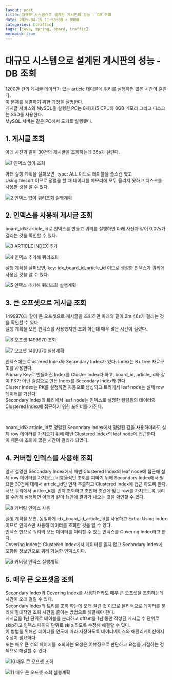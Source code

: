 ```yaml
---
layout: post
title: 대규모 시스템으로 설계된 게시판의 성능 - DB 조회
date: 2025-04-15 11:50:00 + 0900
categories: [traffic]
tags: [java, spring, board, traffic]
mermaid: true
---
```

<!-- ### 강의 : [스프링부트로 대규모 시스템 설계 - 게시판](https://www.inflearn.com/course/%EC%8A%A4%ED%94%84%EB%A7%81%EB%B6%80%ED%8A%B8%EB%A1%9C-%EB%8C%80%EA%B7%9C%EB%AA%A8-%EC%8B%9C%EC%8A%A4%ED%85%9C%EC%84%A4%EA%B3%84-%EA%B2%8C%EC%8B%9C%ED%8C%90/dashboard) -->

# 대규모 시스템으로 설계된 게시판의 성능 - DB 조회

1200만 건의 게시글 데이터가 있는 article 테이블에 쿼리를 실행하면 많은 시간이 걸린다.    
이 문제를 해결하기 위한 과정을 설명한다.    
게시글 서비스와 MySQL을 실행한 PC는 8세대 i5 CPU와 8GB 메모리 그리고 디스크는 SSD를 사용한다.    
MySQL 서버는 같은 PC에서 도커로 실행했다.   

## 1. 게시글 조회

아래 사진과 같이 30건의 게시글을 조회하는데 35s가 걸린다.

![1 인덱스 없이 조회](https://i.imgur.com/oHudGdq.jpeg)

아래 실행 계획을 살펴보면, type: ALL 이므로 테이블을 풀스캔 했고    
Using filesort 이므로 정렬을 할 때 데이터를 메모리에 모두 올리지 못하고 디스크를 사용한 것을 알 수 있다.

![2 인덱스 없이 쿼리조회 실행계획](https://i.imgur.com/4xTDcDk.jpeg)

## 2. 인덱스를 사용해 게시글 조회

board_id와 article_id로 인덱스를 만들고 쿼리를 실행하면 아래 사진과 같이 0.02s가 걸리는 것을 확인할 수 있다.   

![3 ARTICLE INDEX 추가](https://i.imgur.com/QS9oloR.jpeg)

![4 인덱스 추가해 쿼리조회](https://i.imgur.com/tnb0BiD.jpeg)

실행 계획을 살펴보면, key: idx_board_id_article_id 이므로 생성한 인덱스가 쿼리에 사용된 것을 알 수 있다.   

![5 인덱스 추가해 쿼리조회 실행계획](https://i.imgur.com/B4cZpGa.jpeg)

## 3. 큰 오프셋으로 게시글 조회

1499970과 같이 큰 오프셋으로 게시글을 조회하면 아래와 같이 2m 46s가 걸리는 것을 확인할 수 있다.   
실행 계획을 보면 인덱스를 사용했지만 조회 하는데 매우 많은 시간이 걸렸다.   

![6 오프셋 1499970 조회](https://i.imgur.com/3GRD5d6.jpeg)

![7 오프셋 1499970 실행계획](https://i.imgur.com/WgSOFXF.jpeg)

인덱스에는 Clustered Index와 Secondary Index가 있다. Index는 B+ tree 자료구조를 사용한다.    
Primary Key로 만들어진 Index를 Cluster Index라 하고, board_id, article_id와 같이 PK가 아닌 컬럼으로 만든 Index를 Secondary Index라 한다.   
Cluster Index는 PK를 설정하면 자동으로 생성되고 트리에서 leaf node는 실제 row 데이터를 가진다.   
Secondary Index의 트리에서 leaf node는 인덱스로 설정한 컬럼들의 데이터와 Clustered Index에 접근하기 위한 포인터를 가진다.   

<br/>

board_id와 article_id로 정렬된 Secondary Index에서 정렬된 값을 사용하더라도 실제 row 데이터를 가져오기 위해 매번 Clustered Index의 leaf node에 접근한다.    
이 때문에 조회에 많은 시간이 걸리게 되었다.   

## 4. 커버링 인덱스를 사용해 조회

앞서 설명한 Secondary Index에서 매번 Clustered Index의 leaf node에 접근해 실제 row 데이터를 가져오는 비효율적인 조회를 피하기 위해 Secondary Index에서 필요한 30건에 대해서 article_id만 먼저 추출하고 Clustered Index에 접근 하도록 한다.   
서브 쿼리에서 aritlce_id를 먼저 조회하고 조인해 조건에 맞는 row를 가져오도록 쿼리를 수정해 실행하면 아래와 같이 1s만에 결과가 나오는 것을 확인할 수 있다.   

![8 커버링 인덱스 사용](https://i.imgur.com/VNVSF0d.jpeg)

실행 계획을 보면, 동일하게 idx_board_id_article_id를 사용하고 Extra: Using index 이므로 인덱스만 사용해 데이터를 조회한 것을 알 수 있다.   
인덱스 만으로 쿼리의 모든 데이터를 처리할 수 있는 인덱스를 Covering Index라고 한다.    
Covering Index는 Clustered Index에서 데이터를 읽지 않고 Secondary Index에 포함된 정보만으로 쿼리 가능한 인덱스이다.   

![9 커버링 인덱스 실행계획](https://i.imgur.com/Ij9Zozf.jpeg)

## 5. 매우 큰 오프셋을 조회

Secondary Index와 Covering Index를 사용하더라도 매우 큰 오프셋을 조회하는데 시간이 오래 걸릴 수 있다.    
Secondary Index의 트리를 조회 하는데 오래 걸린 것 이므로 물리적으로 데이터를 분리해 절대적인 조회 시간을 줄이는 방법으로 해결해야 한다.    
게시글을 1년 단위로 테이블을 분리하고 offset을 1년 동안 작성된 게시글 수 단위로 skip하고 인덱스 페이지 단위로 skip 하도록 수정해 해결할 수 있다.   
이 방법을 위해선 데이터를 연도에 따라 저장하도록 데이터베이스와 애플리케이션에서 수정이 필요하다.   
또는 매우 큰 수의 페이지를 조회하는 요청은 어뷰징으로 판단하고 요청을 거절하는 정책으로 해결할 수 있다.   

![10 매우 큰 오프셋 조회](https://i.imgur.com/rtFsVXq.jpeg)

![11 매우 큰 오프셋 조회 실행계획](https://i.imgur.com/rSDftjg.jpeg)